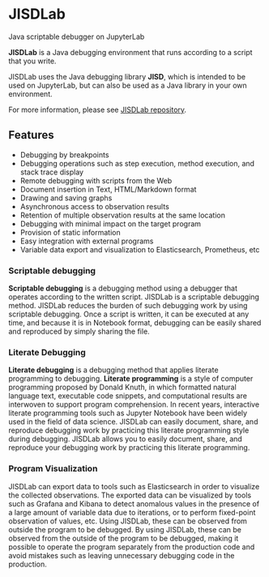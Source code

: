 # JISDLab
Java scriptable debugger on JupyterLab

**JISDLab** is a Java debugging environment that runs according to a script that you write.

JISDLab uses the Java debugging library **JISD**, which is intended to be used on JupyterLab, but can also be used as a Java library in your own environment.

For more information, please see [JISDLab repository](https://github.com/tklab-group/JISDLab).

## Features
- Debugging by breakpoints
- Debugging operations such as step execution, method execution, and stack trace display
- Remote debugging with scripts from the Web
- Document insertion in Text, HTML/Markdown format
- Drawing and saving graphs
- Asynchronous access to observation results
- Retention of multiple observation results at the same location
- Debugging with minimal impact on the target program
- Provision of static information
- Easy integration with external programs
- Variable data export and visualization to Elasticsearch, Prometheus, etc

### Scriptable debugging
**Scriptable debugging** is a debugging method using a debugger that operates according to the written script. JISDLab is a scriptable debugging method. JISDLab reduces the burden of such debugging work by using scriptable debugging. Once a script is written, it can be executed at any time, and because it is in Notebook format, debugging can be easily shared and reproduced by simply sharing the file.

### Literate Debugging
**Literate debugging** is a debugging method that applies literate programming to debugging. **Literate programming** is a style of computer programming proposed by Donald Knuth, in which formatted natural language text, executable code snippets, and computational results are interwoven to support program comprehension. In recent years, interactive literate programming tools such as Jupyter Notebook have been widely used in the field of data science. JISDLab can easily document, share, and reproduce debugging work by practicing this literate programming style during debugging. JISDLab allows you to easily document, share, and reproduce your debugging work by practicing this literate programming.

### Program Visualization
JISDLab can export data to tools such as Elasticsearch in order to visualize the collected observations. The exported data can be visualized by tools such as Grafana and Kibana to detect anomalous values in the presence of a large amount of variable data due to iterations, or to perform fixed-point observation of values, etc. Using JISDLab, these can be observed from outside the program to be debugged. By using JISDLab, these can be observed from the outside of the program to be debugged, making it possible to operate the program separately from the production code and avoid mistakes such as leaving unnecessary debugging code in the production.
